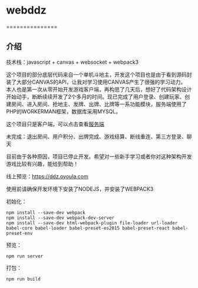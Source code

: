 # webddz
===============
## 介绍

技术栈：javascript + canvas + websocket + webpack3

这个项目的部分底层代码来自一个单机斗地主，开发这个项目也是由于看到源码封装了大部分CANVAS的API，让我对学习使用CANVAS产生了很强的学习动力。
本人也是第一次从零开始开发游戏客户端，再构思了几天后，想好了代码架构设计开始动手，断断续续开发了2个多月的时间。现已完成了用户登录、创建玩家、创建房间、进入房间、抢地主、发牌、出牌、比牌等一系功能模块，服务端使用了PHP的WORKERMAN框架，数据库采用MYSQL。

这个项目只是客户端，可以点击查看[服务端](https://gitee.com/naka507/GameWorker)

未完成：退出房间、用户积分、出牌完成、游戏结算、断线重连、第三方登录、聊天

目前由于各种原因，项目已停止开发。希望对一些新手学习或者你对这种架构开发游戏比较有兴趣，能给到帮助！

线上预览：https://ddz.oyoula.com

使用前请确保开发环境下安装了NODEJS，并安装了WEBPACK3

初始化：
~~~
npm install --save-dev webpack
npm install --save-dev webpack-dev-server
npm install --save-dev html-webpack-plugin file-loader url-loader babel-core babel-loader babel-preset-es2015 babel-preset-react babel-preset-env
~~~
预览：
~~~
npm run server
~~~
打包：
~~~
npm run build
~~~

